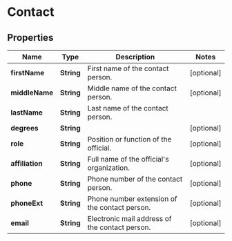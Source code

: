 # Contact

## Properties
Name | Type | Description | Notes
------------ | ------------- | ------------- | -------------
**firstName** | **String** | First name of the contact person. |  [optional]
**middleName** | **String** | Middle name of the contact person. |  [optional]
**lastName** | **String** | Last name of the contact person. | 
**degrees** | **String** |  |  [optional]
**role** | **String** | Position or function of the official. |  [optional]
**affiliation** | **String** | Full name of the official&#x27;s organization. |  [optional]
**phone** | **String** | Phone number of the contact person. |  [optional]
**phoneExt** | **String** | Phone number extension of the contact person. |  [optional]
**email** | **String** | Electronic mail address of the contact person. |  [optional]
